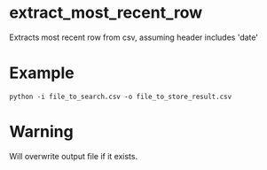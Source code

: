 # extract_most_recent_row
Extracts most recent row from csv, assuming header includes 'date'

# Example
`python -i file_to_search.csv -o file_to_store_result.csv`

# Warning
Will overwrite output file if it exists. 
